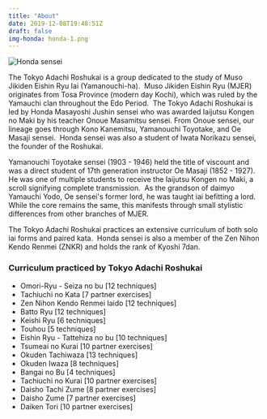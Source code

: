 ```yaml
---
title: "About"
date: 2019-12-08T19:48:51Z
draft: false
img-honda: honda-1.png
---
```


<!-- ![[img src=attached-image.jpg alt=foobar]] -->

![Honda sensei](/hugo2/static/honda-1.png)

The Tokyo Adachi Roshukai is a group dedicated to the study of Muso Jikiden Eishin Ryu Iai (Yamanouchi-ha).  Muso Jikiden Eishin Ryu (MJER) originates from Tosa Province (modern day Kochi), which was ruled by the Yamauchi clan throughout the Edo Period.  The Tokyo Adachi Roshukai is led by Honda Masayoshi Jushin sensei who was awarded Iaijutsu Kongen no Maki by his teacher Onoue Masamitsu sensei. From Onoue sensei, our lineage goes through Kono Kanemitsu, Yamanouchi Toyotake, and Oe Masaji sensei.  Honda sensei was also a student of Iwata Norikazu sensei, the founder of the Roshukai.

<!-- <img src="/honda-1.png" alt="alt" /> -->

Yamanouchi Toyotake sensei (1903 - 1946) held the title of viscount and was a direct student of 17th generation instructor Oe Masaji (1852 - 1927).  He was one of multiple students to receive the Iaijutsu Kongen no Maki, a scroll signifying complete transmission.  As the grandson of daimyo Yamauchi Yodo, Oe sensei's former lord, he was taught iai befitting a lord.  While the core remains the same, this manifests through small stylistic differences from other branches of MJER.

The Tokyo Adachi Roshukai practices an extensive curriculum of both solo iai forms and paired kata.  Honda sensei is also a member of the Zen Nihon Kendo Renmei (ZNKR) and holds the rank of Kyoshi 7dan.

### Curriculum practiced by Tokyo Adachi Roshukai

* Omori-Ryu - Seiza no bu [12 techniques]</li>
* Tachiuchi no Kata [7 partner exercises]
* Zen Nihon Kendo Renmei Iaido [12 techniques]
* Batto Ryu [12 techniques]
* Keishi Ryu [6 techniques]
* Touhou [5 techniques]
* Eishin Ryu - Tattehiza no bu [10 techniques]
* Tsumeai no Kurai  [10 partner exercises]
* Okuden Tachiwaza  [13 techniques]
* Okuden Iwaza [8 techniques]
* Bangai no Bu  [4 techniques]
* Tachiuchi no Kurai  [10 partner exercises]
* Daisho Tachi Zume [8 partner exercises]
* Daisho Zume  [7 partner exercises]
* Daiken Tori  [10 partner exercises]
